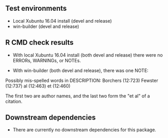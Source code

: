 ## Test environments

* Local Xubuntu 16.04 install (devel and release)
* win-builder (devel and release)

## R CMD check results

* With local Xubuntu 16.04 install (both devel and release) there were
  no ERRORs, WARNINGs, or NOTEs.

* With win-builder (both devel and release), there was one NOTE:

Possibly mis-spelled words in DESCRIPTION:
  Borchers (12:723)
  Fewster (12:737)
  al (12:463)
  et (12:460)

The first two are author names, and the last two form the "et al" of a
citation.

## Downstream dependencies

* There are currently no downstream dependencies for this package.
